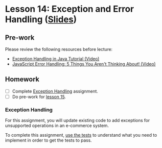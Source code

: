 # Lesson 14: Exception and Error Handling ([Slides](https://code-differently.github.io/code-differently-24-q4/slides/#/lesson_14))

## Pre-work

Please review the following resources before lecture:

* [Exception Handling in Java Tutorial (Video)](https://www.youtube.com/watch?v=1XAfapkBQjk)
* [JavaScript Error Handling: 5 Things You Aren't Thinking About! (Video)](https://www.youtube.com/watch?v=l62mMMU4ZqA)

## Homework

- [ ] Complete [Exception Handling](#exception-handling) assignment.
- [ ] Do pre-work for [lesson 15](/lesson_15/).

### Exception Handling

For this assignment, you will update existing code to add exceptions for unsupported operations in an e-commerce system.

To complete this assignment, [use the tests][test-link] to understand what you need to implement in order to get the tests to pass.

[test-link]: ./exceptions/exceptions_app/src/test/java/com/codedifferently/lesson14/ecommerce/EcommerceSystemTest.java